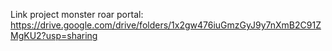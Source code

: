 Link project monster roar portal:
https://drive.google.com/drive/folders/1x2gw476iuGmzGyJ9y7nXmB2C91ZMgKU2?usp=sharing
